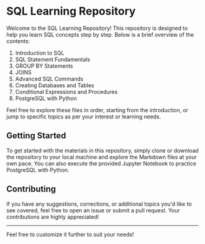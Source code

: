 # SQL Learning Repository

Welcome to the SQL Learning Repository! This repository is designed to help you learn SQL concepts step by step. Below is a brief overview of the contents:

1. Introduction to SQL
2. SQL Statement Fundamentals
3. GROUP BY Statements
4. JOINS
5. Advanced SQL Commands
6. Creating Databases and Tables
7. Conditional Expressions and Procedures
8. PostgreSQL with Python

Feel free to explore these files in order, starting from the introduction, or jump to specific topics as per your interest or learning needs.

## Getting Started

To get started with the materials in this repository, simply clone or download the repository to your local machine and explore the Markdown files at your own pace. You can also execute the provided Jupyter Notebook to practice PostgreSQL with Python.

## Contributing

If you have any suggestions, corrections, or additional topics you'd like to see covered, feel free to open an issue or submit a pull request. Your contributions are highly appreciated!

---

Feel free to customize it further to suit your needs!